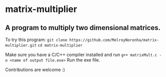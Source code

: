 # matrix-multiplier
## A program to multiply two dimensional matrices.

To try this program:
`git clone https://github.com/MelroyNoronha/matrix-multiplier.git`
`cd matrix-multiplier`

Make sure you have a C/C++ compiler installed and run `g++ matrixMult.c -o <name of output file.exe>`
Run the exe file.

Contributions are welcome :)
